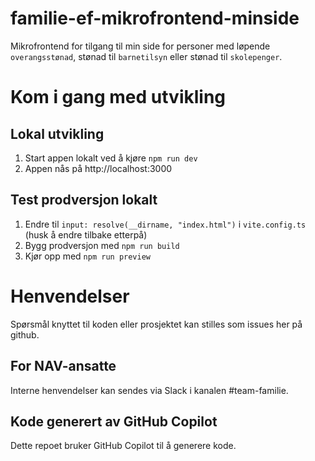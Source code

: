 # familie-ef-mikrofrontend-minside

Mikrofrontend for tilgang til min side for personer med løpende `overangsstønad`, stønad til `barnetilsyn` eller stønad til `skolepenger`.

# Kom i gang med utvikling

## Lokal utvikling

1. Start appen lokalt ved å kjøre `npm run dev`
2. Appen nås på http://localhost:3000

## Test prodversjon lokalt

1. Endre til `input: resolve(__dirname, "index.html")` i `vite.config.ts` (husk å endre tilbake etterpå)
2. Bygg prodversjon med `npm run build`
3. Kjør opp med `npm run preview`

# Henvendelser
Spørsmål knyttet til koden eller prosjektet kan stilles som issues her på github.

## For NAV-ansatte

Interne henvendelser kan sendes via Slack i kanalen #team-familie.

## Kode generert av GitHub Copilot

Dette repoet bruker GitHub Copilot til å generere kode.
